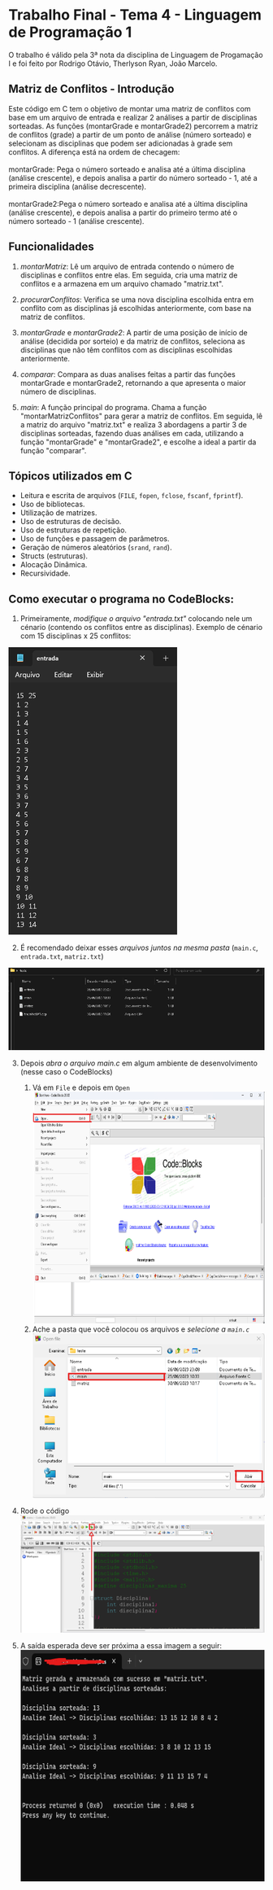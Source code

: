 # Trabalho Final - Tema 4 - Linguagem de Programação 1
O trabalho é válido pela 3ª nota da disciplina de Linguagem de Progamação I e foi feito por Rodrigo Otávio, Therlyson Ryan, João Marcelo.
## Matriz de Conflitos - Introdução

Este código em C tem o objetivo de montar uma matriz de conflitos com base em um arquivo de entrada e realizar 2 análises a partir de disciplinas sorteadas.
As funções (montarGrade e montarGrade2) percorrem a matriz de conflitos (grade) a partir de um ponto de análise (número sorteado) e selecionam as disciplinas que podem ser adicionadas à grade sem conflitos. A diferença está na ordem de checagem:<br><br>
montarGrade: Pega o número sorteado e analisa até a última disciplina (análise crescente), e depois analisa a partir do número sorteado - 1, até a primeira disciplina (análise decrescente).<br><br>
montarGrade2:Pega o número sorteado e analisa até a última disciplina (análise crescente), e depois analisa a partir do primeiro termo até o número sorteado - 1 (análise crescente).


## Funcionalidades

1. *montarMatriz*: Lê um arquivo de entrada contendo o número de disciplinas e conflitos entre elas. Em seguida, cria uma matriz de conflitos e a armazena em um arquivo chamado "matriz.txt".

2. *procurarConflitos*: Verifica se uma nova disciplina escolhida entra em conflito com as disciplinas já escolhidas anteriormente, com base na matriz de conflitos.

3. *montarGrade* e *montarGrade2*: A partir de uma posição de início de análise (decidida por sorteio) e da matriz de conflitos, seleciona as disciplinas que não têm conflitos com as disciplinas escolhidas anteriormente.

4. *comparar*: Compara as duas analises feitas a partir das funções montarGrade e montarGrade2, retornando a que apresenta o maior número de disciplinas.

4. *main*: A função principal do programa. Chama a função "montarMatrizConflitos" para gerar a matriz de conflitos. Em seguida, lê a matriz do arquivo "matriz.txt" e realiza 3 abordagens a partir 3 de disciplinas sorteadas, fazendo duas análises em cada, utilizando a função "montarGrade" e "montarGrade2", e escolhe a ideal a partir da função "comparar".


## Tópicos utilizados em C

- Leitura e escrita de arquivos (`FILE`, `fopen`, `fclose`, `fscanf`, `fprintf`).
- Uso de bibliotecas.
- Utilização de matrizes.
- Uso de estruturas de decisão.
- Uso de estruturas de repetição.
- Uso de funções e passagem de parâmetros.
- Geração de números aleatórios (`srand`, `rand`).
- Structs (estruturas).
- Alocação Dinâmica.
- Recursividade.

## Como executar o programa no CodeBlocks:

1. Primeiramente, *modifique o arquivo "entrada.txt"* colocando nele um cénario (contendo os conflitos entre as disciplinas). Exemplo de cénario com 15 disciplinas x 25 conflitos:
<img src="imgs/entrada.png">

2. É recomendado deixar esses *arquivos juntos na mesma pasta* (`main.c`, `entrada.txt`, `matriz.txt`)
<img src="imgs/exemplo_pasta.png">

3. Depois *abra o arquivo main.c* em algum ambiente de desenvolvimento (nesse caso o CodeBlocks)
    1. Vá em `File` e depois em `Open`<br>
    <img width="644" height="455" src="imgs/codeblocks_imgs/1.png"><br>
    2. Ache a pasta que você colocou os arquivos e *selecione a `main.c`*
    <img src="imgs/codeblocks_imgs/2.png"><br>
4. Rode o código
<img src="imgs\codeblocks_imgs\3.png"><br>    

5. A saída esperada deve ser próxima a essa imagem a seguir:
<img width="644" height="455" src="imgs\saida.png"><br>
